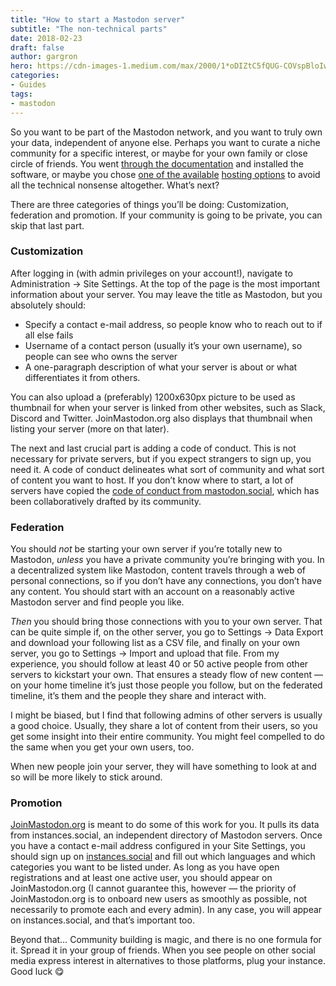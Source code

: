 ```yaml
---
title: "How to start a Mastodon server"
subtitle: "The non-technical parts"
date: 2018-02-23
draft: false
author: gargron
hero: https://cdn-images-1.medium.com/max/2000/1*oDIZtC5fQUG-COVspBloIw.jpeg
categories:
- Guides
tags:
- mastodon
---
```


So you want to be part of the Mastodon network, and you want to truly own your data, independent of anyone else. Perhaps you want to curate a niche community for a specific interest, or maybe for your own family or close circle of friends. You went [through the documentation](https://docs.joinmastodon.org/) and installed the software, or maybe you chose [one of the available](https://joinmastodon.org/servers) [hosting options](https://masto.host) to avoid all the technical nonsense altogether. What’s next?

There are three categories of things you’ll be doing: Customization, federation and promotion. If your community is going to be private, you can skip that last part.

### Customization

After logging in (with admin privileges on your account!), navigate to Administration -> Site Settings. At the top of the page is the most important information about your server. You may leave the title as Mastodon, but you absolutely should:

* Specify a contact e-mail address, so people know who to reach out to if all else fails
* Username of a contact person (usually it’s your own username), so people can see who owns the server
* A one-paragraph description of what your server is about or what differentiates it from others.

You can also upload a (preferably) 1200x630px picture to be used as thumbnail for when your server is linked from other websites, such as Slack, Discord and Twitter. JoinMastodon.org also displays that thumbnail when listing your server (more on that later).

The next and last crucial part is adding a code of conduct. This is not necessary for private servers, but if you expect strangers to sign up, you need it. A code of conduct delineates what sort of community and what sort of content you want to host. If you don’t know where to start, a lot of servers have copied the [code of conduct from mastodon.social](https://gist.github.com/Gargron/c2925b9ad7f5e87bf40c57a48de50474), which has been collaboratively drafted by its community.

### Federation

You should *not* be starting your own server if you’re totally new to Mastodon, *unless* you have a private community you’re bringing with you. In a decentralized system like Mastodon, content travels through a web of personal connections, so if you don’t have any connections, you don’t have any content. You should start with an account on a reasonably active Mastodon server and find people you like.

*Then* you should bring those connections with you to your own server. That can be quite simple if, on the other server, you go to Settings -> Data Export and download your following list as a CSV file, and finally on your own server, you go to Settings -> Import and upload that file. From my experience, you should follow at least 40 or 50 active people from other servers to kickstart your own. That ensures a steady flow of new content — on your home timeline it’s just those people you follow, but on the federated timeline, it’s them and the people they share and interact with.

I might be biased, but I find that following admins of other servers is usually a good choice. Usually, they share a lot of content from their users, so you get some insight into their entire community. You might feel compelled to do the same when you get your own users, too.

When new people join your server, they will have something to look at and so will be more likely to stick around.

### Promotion

[JoinMastodon.org](https://joinmastodon.org) is meant to do some of this work for you. It pulls its data from instances.social, an independent directory of Mastodon servers. Once you have a contact e-mail address configured in your Site Settings, you should sign up on [instances.social](https://instances.social/admin) and fill out which languages and which categories you want to be listed under. As long as you have open registrations and at least one active user, you should appear on JoinMastodon.org (I cannot guarantee this, however — the priority of JoinMastodon.org is to onboard new users as smoothly as possible, not necessarily to promote each and every admin). In any case, you will appear on instances.social, and that’s important too.

Beyond that… Community building is magic, and there is no one formula for it. Spread it in your group of friends. When you see people on other social media express interest in alternatives to those platforms, plug your instance. Good luck 😋
